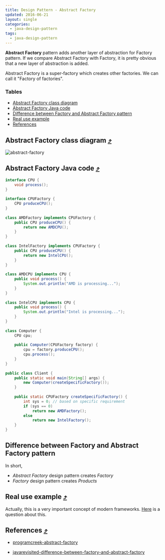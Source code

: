 ```yaml
---
title: Design Pattern - Abstract Factory
updated: 2016-06-21
layout: single
categories:
  - java-design-pattern
tags:
  - java-design-pattern
---
```


**Abstract Factory** pattern adds another layer of abstraction for Factory pattern. If we compare Abstract Factory with Factory, it is pretty obvious that a new layer of abstraction is added.

Abstract Factory is a super-factory which creates other factories. We can call it "Factory of factories".

### Tables

* [Abstract Factory class diagram](#abstract-factory-class-diagram-10548tables)
* [Abstract Factory Java code](#abstract-factory-java-code-10548tables)
* [Difference between Factory and Abstract Factory pattern](#difference-between-factory-and-abstract-factory-pattern-10548tables)
* [Real use example](#real-use-example-10548tables)
* [References](#references-10548tables)

## Abstract Factory class diagram [&#10548;](#tables)

![abstract-factory](http://www.programcreek.com/wp-content/uploads/2013/02/abstract-factory-design-pattern.png)

## Abstract Factory Java code [&#10548;](#tables)

```java
interface CPU {
    void process();
}
 
interface CPUFactory {
	CPU produceCPU();
}
 
class AMDFactory implements CPUFactory {
    public CPU produceCPU() {
        return new AMDCPU();
    }
}
 
class IntelFactory implements CPUFactory {
    public CPU produceCPU() {
        return new IntelCPU();
    }
}
 
class AMDCPU implements CPU {
    public void process() {
        System.out.println("AMD is processing...");
    }
}
 
class IntelCPU implements CPU {
    public void process() {
        System.out.println("Intel is processing...");
    }
}
 
class Computer {
	CPU cpu;
 
    public Computer(CPUFactory factory) {
    	cpu = factory.produceCPU();
        cpu.process();
    }
}
 
public class Client {
    public static void main(String[] args) {
        new Computer(createSpecificFactory());
    }
 
    public static CPUFactory createSpecificFactory() {
        int sys = 0; // based on specific requirement
        if (sys == 0) 
        	return new AMDFactory();
        else 
        	return new IntelFactory();
    }
}
```

## Difference between Factory and Abstract Factory pattern

In short,

* *Abstract Factory* design pattern creates *Factory*
* *Factory* design pattern creates *Products*

## Real use example [&#10548;](#tables)

Actually, this is a very important concept of modern frameworks. [Here](http://stackoverflow.com/questions/1993397/abstract-factory-pattern-on-top-of-ioc/1994455#1994455) is a question about this.

## References [&#10548;](#tables)
* [programcreek-abstract-factory](http://www.programcreek.com/2013/02/java-design-pattern-abstract-factory/)

* [javarevisited-difference-between-factory-and-abstract-factory](http://javarevisited.blogspot.com/2013/01/difference-between-factory-and-abstract-factory-design-pattern-java.html)